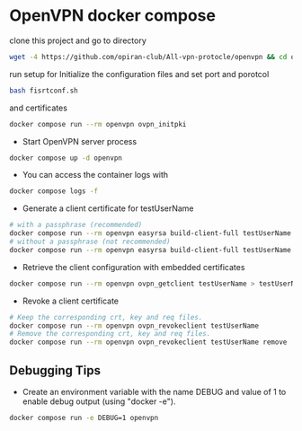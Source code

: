 # OpenVPN docker compose
clone this project and go to directory
```bash
wget -4 https://github.com/opiran-club/All-vpn-protocle/openvpn && cd openvpn
```
run setup for Initialize the configuration files and set port and porotcol 

```bash
bash fisrtconf.sh
```
and certificates
```bash
docker compose run --rm openvpn ovpn_initpki
```
* Start OpenVPN server process

```bash
docker compose up -d openvpn
```

* You can access the container logs with

```bash
docker compose logs -f
```

* Generate a client certificate for testUserName

```bash
# with a passphrase (recommended)
docker compose run --rm openvpn easyrsa build-client-full testUserName
# without a passphrase (not recommended)
docker compose run --rm openvpn easyrsa build-client-full testUserName nopass
```

* Retrieve the client configuration with embedded certificates

```bash
docker compose run --rm openvpn ovpn_getclient testUserName > testUserName.ovpn
```

* Revoke a client certificate

```bash
# Keep the corresponding crt, key and req files.
docker compose run --rm openvpn ovpn_revokeclient testUserName
# Remove the corresponding crt, key and req files.
docker compose run --rm openvpn ovpn_revokeclient testUserName remove
```

## Debugging Tips

* Create an environment variable with the name DEBUG and value of 1 to enable debug output (using "docker -e").

```bash
docker compose run -e DEBUG=1 openvpn
```
